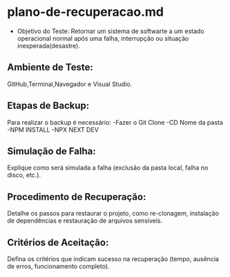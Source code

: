 # plano-de-recuperacao.md
- Objetivo do Teste:
Retornar um sistema de softwarte a um estado operacional normal após uma falha, interrupção ou situação inesperada(desastre).

## Ambiente de Teste:
 GitHub,Terminal,Navegador e Visual Studio. 
 
## Etapas de Backup:
Para realizar o backup é necessário:
-Fazer o Git Clone
-CD Nome da pasta
-NPM INSTALL
-NPX NEXT DEV

## Simulação de Falha:
Explique como será simulada a falha (exclusão da pasta local,
falha no disco, etc.).

 ## Procedimento de Recuperação:
Detalhe os passos para restaurar o projeto, como re-clonagem,
instalação de dependências e restauração de arquivos sensíveis.

## Critérios de Aceitação:
Defina os critérios que indicam sucesso na recuperação (tempo,
ausência de erros, funcionamento completo).
